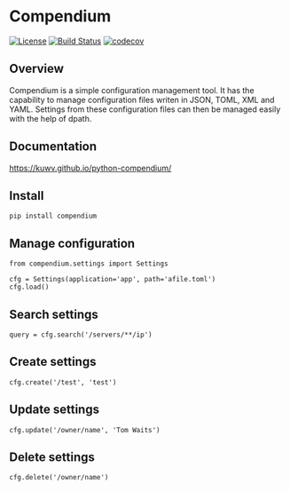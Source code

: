 # Compendium

[![License](https://img.shields.io/badge/License-Apache%202.0-blue.svg)](https://opensource.org/licenses/Apache-2.0)
[![Build Status](https://travis-ci.org/kuwv/python-compendium.svg?branch=master)](https://travis-ci.org/kuwv/python-compendium)
[![codecov](https://codecov.io/gh/kuwv/python-compendium/branch/master/graph/badge.svg)](https://codecov.io/gh/kuwv/python-compendium)


## Overview

Compendium is a simple configuration management tool. It has the capability to manage configuration files writen in JSON, TOML, XML and YAML. Settings from these configuration files can then be managed easily with the help of dpath.


## Documentation

https://kuwv.github.io/python-compendium/


## Install

`pip install compendium`


## Manage configuration

```
from compendium.settings import Settings

cfg = Settings(application='app', path='afile.toml')
cfg.load()
```


## Search settings

`query = cfg.search('/servers/**/ip')`


## Create settings

`cfg.create('/test', 'test')`


## Update settings

`cfg.update('/owner/name', 'Tom Waits')`


## Delete settings

`cfg.delete('/owner/name')`
